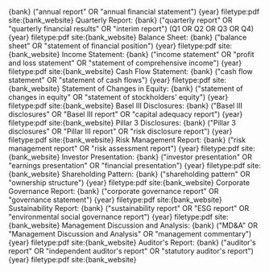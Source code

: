 
{bank} ("annual report" OR "annual financial statement") {year} filetype:pdf site:{bank_website}
Quarterly Report:
{bank} ("quarterly report" OR "quarterly financial results" OR "interim report") (Q1 OR Q2 OR Q3 OR Q4) {year} filetype:pdf site:{bank_website}
Balance Sheet:
{bank} ("balance sheet" OR "statement of financial position") {year} filetype:pdf site:{bank_website}
Income Statement:
{bank} ("income statement" OR "profit and loss statement" OR "statement of comprehensive income") {year} filetype:pdf site:{bank_website}
Cash Flow Statement:
{bank} ("cash flow statement" OR "statement of cash flows") {year} filetype:pdf site:{bank_website}
Statement of Changes in Equity:
{bank} ("statement of changes in equity" OR "statement of stockholders' equity") {year} filetype:pdf site:{bank_website}
Basel III Disclosures:
{bank} ("Basel III disclosures" OR "Basel III report" OR "capital adequacy report") {year} filetype:pdf site:{bank_website}
Pillar 3 Disclosures:
{bank} ("Pillar 3 disclosures" OR "Pillar III report" OR "risk disclosure report") {year} filetype:pdf site:{bank_website}
Risk Management Report:
{bank} ("risk management report" OR "risk assessment report") {year} filetype:pdf site:{bank_website}
Investor Presentation:
{bank} ("investor presentation" OR "earnings presentation" OR "financial presentation") {year} filetype:pdf site:{bank_website}
Shareholding Pattern:
{bank} ("shareholding pattern" OR "ownership structure") {year} filetype:pdf site:{bank_website}
Corporate Governance Report:
{bank} ("corporate governance report" OR "governance statement") {year} filetype:pdf site:{bank_website}
Sustainability Report:
{bank} ("sustainability report" OR "ESG report" OR "environmental social governance report") {year} filetype:pdf site:{bank_website}
Management Discussion and Analysis:
{bank} ("MD&A" OR "Management Discussion and Analysis" OR "management commentary") {year} filetype:pdf site:{bank_website}
Auditor's Report:
{bank} ("auditor's report" OR "independent auditor's report" OR "statutory auditor's report") {year} filetype:pdf site:{bank_website}
